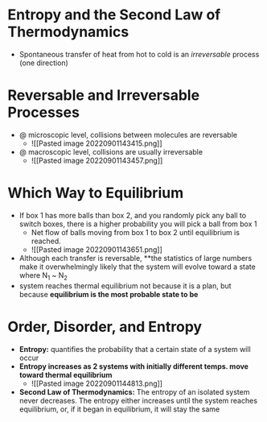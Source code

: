 # Entropy and the Second Law of Thermodynamics
- Spontaneous transfer of heat from hot to cold is an *irreversable* process (one direction)
# Reversable and Irreversable Processes
- @ microscopic level, collisions between molecules are reversable
	- ![[Pasted image 20220901143415.png]]
- @ macroscopic level, collisions are usually irreversable
	- ![[Pasted image 20220901143457.png]]

# Which Way to Equilibrium
- If box 1 has more balls than box 2, and you randomly pick any ball to switch boxes, there is a higher probability you will pick a ball from box 1
	- Net flow of balls moving from box 1 to box 2 until equilibrium is reached.
	- ![[Pasted image 20220901143651.png]]
- Although each transfer is reversable, **the statistics of large numbers make it overwhelmingly likely that the system will evolve toward a state where N<sub>1</sub> ~ N<sub>2</sub>
- system reaches thermal equilibrium not because it is a plan, but because **equilibrium is the most probable state to be**

# Order, Disorder, and Entropy
- **Entropy:** quantifies the probability that a certain state of a system will occur
- **Entropy increases as 2 systems with initially different temps. move toward thermal equilibrium**
	- ![[Pasted image 20220901144813.png]]
- **Second Law of Thermodynamics:** The entropy of an isolated system never decreases. The entropy either increases until the system reaches equilibrium, or, if it began in equilibrium, it will stay the same

